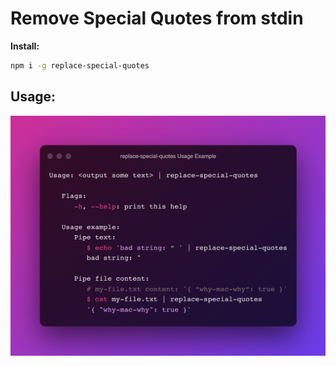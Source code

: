 # Remove Special Quotes from stdin

**Install:**

```bash
npm i -g replace-special-quotes
```

## Usage:

![usage](./assets/usage.png)
